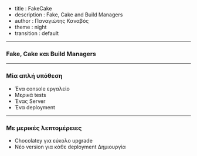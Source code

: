 - title : FakeCake
- description : Fake, Cake and Build Managers
- author : Παναγιώτης Καναβός
- theme : night
- transition : default

***

### Fake, Cake και Build Managers

***

### Μία απλή υπόθεση

- Ένα console εργαλείο
- Μερικά tests
- Ένας Server
- Ένα deployment

***
### Με μερικές λεπτομέρειες

- Chocolatey για εύκολο upgrade
- Νέο version για κάθε deployment
Δημιουργία 